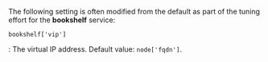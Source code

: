 The following setting is often modified from the default as part of the
tuning effort for the **bookshelf** service:

`bookshelf['vip']`

:   The virtual IP address. Default value: `node['fqdn']`.
